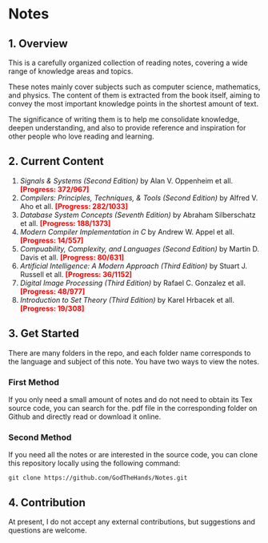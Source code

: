 # Notes

## 1. Overview

This is a carefully organized collection of reading notes, covering a wide range of knowledge areas and topics.

These notes mainly cover subjects such as computer science, mathematics, and physics. The content of them is extracted from the book itself, aiming to convey the most important knowledge points in the shortest amount of text.

The significance of writing them is to help me consolidate knowledge, deepen understanding, and also to provide reference and inspiration for other people who love reading and learning.

## 2. Current Content

1. *Signals & Systems (Second Edition)* by Alan V. Oppenheim et all. **<font color="red">[Progress: 372/967]</font>**
2. *Compilers: Principles, Techniques, & Tools (Second Edition)* by Alfred V. Aho et all. **<font color="red">[Progress: 282/1033]</font>**
3. *Database System Concepts (Seventh Edition)* by Abraham Silberschatz et all. **<font color="red">[Progress: 188/1373]</font>**
4. *Modern Compiler Implementation in C* by Andrew W. Appel et all. **<font color="red">[Progress: 14/557]</font>**
5. *Compuability, Complexity, and Languages (Second Edition)* by Martin D. Davis et all. **<font color="red">[Progress: 80/631]</font>**
6. *Artificial Intelligence: A Modern Approach (Third Edition)* by Stuart J. Russell et all. **<font color="red">[Progress: 36/1152]</font>**
7. *Digital Image Processing (Third Edition)* by Rafael C. Gonzalez et all. **<font color="red">[Progress: 48/977]</font>**
8. *Introduction to Set Theory (Third Edition)* by Karel Hrbacek et all. **<font color="red">[Progress: 19/308]</font>**

## 3. Get Started

There are many folders in the repo, and each folder name corresponds to the language and subject of this note. You have two ways to view the notes.

### First Method

If you only need a small amount of notes and do not need to obtain its Tex source code, you can search for the. pdf file in the corresponding folder on Github and directly read or download it online.

### Second Method

If you need all the notes or are interested in the source code, you can clone this repository locally using the following command:

    git clone https://github.com/GodTheHands/Notes.git

## 4.  Contribution

At present, I do not accept any external contributions, but suggestions and questions are welcome.